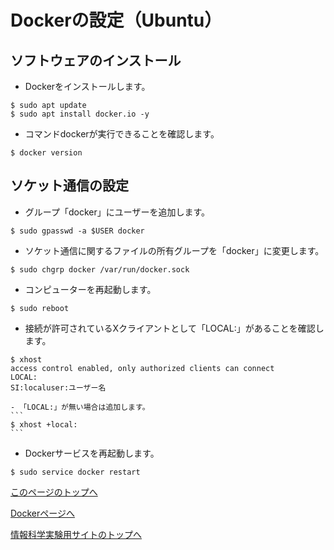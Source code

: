 # Dockerの設定（Ubuntu）

## ソフトウェアのインストール
- Dockerをインストールします。
```
$ sudo apt update
$ sudo apt install docker.io -y
```
- コマンドdockerが実行できることを確認します。
```
$ docker version
```

## ソケット通信の設定
- グループ「docker」にユーザーを追加します。
```
$ sudo gpasswd -a $USER docker
```
- ソケット通信に関するファイルの所有グループを「docker」に変更します。
```
$ sudo chgrp docker /var/run/docker.sock
```
- コンピューターを再起動します。
```
$ sudo reboot
```
- 接続が許可されているXクライアントとして「LOCAL:」があることを確認します。
```
$ xhost
access control enabled, only authorized clients can connect
LOCAL:
SI:localuser:ユーザー名
```
    - 「LOCAL:」が無い場合は追加します。
    ```
    $ xhost +local:
    ```
- Dockerサービスを再起動します。
```
$ sudo service docker restart
```

[このページのトップへ](#)

[Dockerページへ](https://stl-apu.github.io/laboratory_experiments/docker)

[情報科学実験用サイトのトップへ](https://stl-apu.github.io/laboratory_experiments/)
